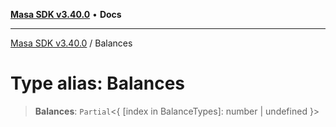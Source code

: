 [**Masa SDK v3.40.0**](../README.md) • **Docs**

***

[Masa SDK v3.40.0](../globals.md) / Balances

# Type alias: Balances

> **Balances**: `Partial`\<\{ \[index in BalanceTypes\]: number \| undefined \}\>
